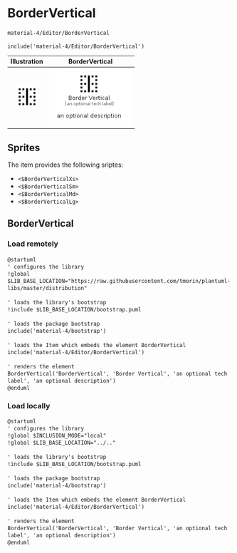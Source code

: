 # BorderVertical


```text
material-4/Editor/BorderVertical
```

```text
include('material-4/Editor/BorderVertical')
```



| Illustration | BorderVertical |
| :---: | :---: |
| ![illustration for Illustration](../../material-4/Editor/BorderVertical.png) | ![illustration for BorderVertical](../../material-4/Editor/BorderVertical.Local.png) |



## Sprites
The item provides the following sriptes:

- `<$BorderVerticalXs>`
- `<$BorderVerticalSm>`
- `<$BorderVerticalMd>`
- `<$BorderVerticalLg>`





## BorderVertical

### Load remotely
```plantuml
@startuml
' configures the library
!global $LIB_BASE_LOCATION="https://raw.githubusercontent.com/tmorin/plantuml-libs/master/distribution"

' loads the library's bootstrap
!include $LIB_BASE_LOCATION/bootstrap.puml

' loads the package bootstrap
include('material-4/bootstrap')

' loads the Item which embeds the element BorderVertical
include('material-4/Editor/BorderVertical')

' renders the element
BorderVertical('BorderVertical', 'Border Vertical', 'an optional tech label', 'an optional description')
@enduml
```

### Load locally
```plantuml
@startuml
' configures the library
!global $INCLUSION_MODE="local"
!global $LIB_BASE_LOCATION="../.."

' loads the library's bootstrap
!include $LIB_BASE_LOCATION/bootstrap.puml

' loads the package bootstrap
include('material-4/bootstrap')

' loads the Item which embeds the element BorderVertical
include('material-4/Editor/BorderVertical')

' renders the element
BorderVertical('BorderVertical', 'Border Vertical', 'an optional tech label', 'an optional description')
@enduml
```


